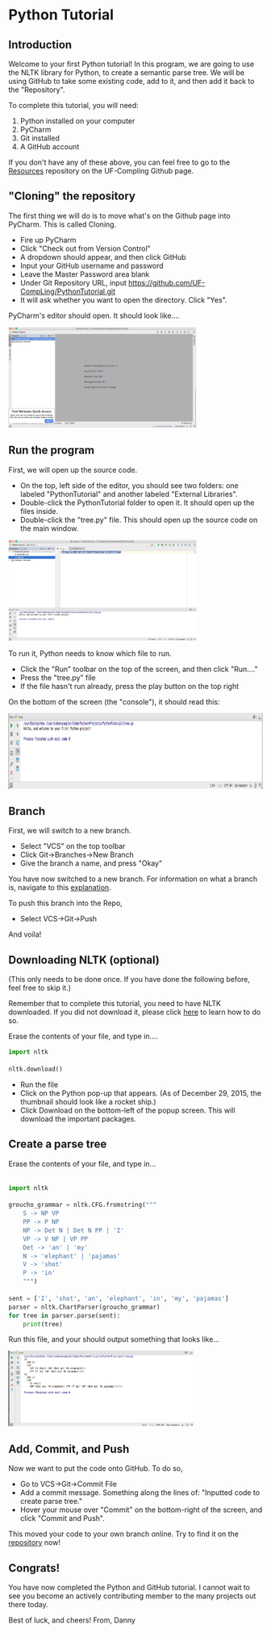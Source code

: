 # Python Tutorial

## Introduction

Welcome to your first Python tutorial! In this program, we are going to use the NLTK library for Python, to create a semantic parse tree. We will be using GitHub to take some existing code, add to it, and then add it back to the "Repository".

To complete this tutorial, you will need:

 1. Python installed on your computer
 2. PyCharm
 3. Git installed
 4. A GitHub account

If you don't have any of these above, you can feel free to go to the [Resources](https://github.com/UF-CompLing/Resources/blob/master/Downloads.md) repository on the UF-Compling Github page.

## "Cloning" the repository

The first thing we will do is to move what's on the Github page into PyCharm. This is called Cloning. 

 * Fire up PyCharm
 * Click "Check out from Version Control"
 * A dropdown should appear, and then click GitHub
 * Input your GitHub username and password
 * Leave the Master Password area blank
 * Under Git Repository URL, input https://github.com/UF-CompLing/PythonTutorial.git
 * It will ask whether you want to open the directory. Click "Yes".

PyCharm's editor should open. It should look like....

<img src="images/PyCharm-Editor.png" height=200px>

## Run the program

First, we will open up the source code. 

* On the top, left side of the editor, you should see two folders: one labeled "PythonTutorial" and another labeled "External Libraries". 
* Double-click the PythonTutorial folder to open it. It should open up the files inside.
* Double-click the "tree.py" file. This should open up the source code on the main window.

<img src="images/Tree-Py.png" height=200px>

To run it, Python needs to know which file to run. 

* Click the "Run" toolbar on the top of the screen, and then click "Run...."
* Press the "tree.py" file
* If the file hasn't run already, press the play button on the top right

On the bottom of the screen (the "console"), it should read this:

<img src="images/Console-1.png" height=150px>

## Branch

First, we will switch to a new branch.

* Select "VCS" on the top toolbar
* Click Git->Branches->New Branch
* Give the branch a name, and press "Okay"

You have now switched to a new branch. For information on what a branch is, navigate to this [explanation](https://github.com/UF-CompLing/Resources/blob/master/WhatIsGit.md#with-version-control).

To push this branch into the Repo,

* Select VCS->Git->Push

And voila!

## Downloading NLTK (optional)

(This only needs to be done once. If you have done the following before, feel free to skip it.)

Remember that to complete this tutorial, you need to have NLTK downloaded. If you did not download it, please click [here](https://github.com/UF-CompLing/Resources/blob/master/Downloads.md) to learn how to do so.

Erase the contents of your file, and type in....

```python
import nltk

nltk.download()
```

* Run the file
* Click on the Python pop-up that appears. (As of December 29, 2015, the thumbnail should look like a rocket ship.)
* Click Download on the bottom-left of the popup screen. This will download the important packages.

## Create a parse tree

Erase the contents of your file, and type in...

```python

import nltk

groucho_grammar = nltk.CFG.fromstring("""
    S -> NP VP
    PP -> P NP
    NP -> Det N | Det N PP | 'I'
    VP -> V NP | VP PP
    Det -> 'an' | 'my'
    N -> 'elephant' | 'pajamas'
    V -> 'shot'
    P -> 'in'
    """)

sent = ['I', 'shot', 'an', 'elephant', 'in', 'my', 'pajamas']
parser = nltk.ChartParser(groucho_grammar)
for tree in parser.parse(sent):
    print(tree)

```

Run this file, and your should output something that looks like...

<img src="images/parse-tree.png" height=150px>

## Add, Commit, and Push

Now we want to put the code onto GitHub. To do so,

* Go to VCS->Git->Commit File
* Add a commit message. Something along the lines of: "Inputted code to create parse tree."
* Hover your mouse over "Commit" on the bottom-right of the screen, and click "Commit and Push".

This moved your code to your own branch online. Try to find it on the [repository](https://github.com/UF-CompLing/PythonTutorial) now!

## Congrats!

You have now completed the Python and GitHub tutorial. I cannot wait to see you become an actively contributing member to the many projects out there today.

Best of luck, and cheers!
From, Danny